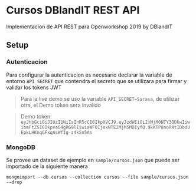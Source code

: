 # Cursos DBlandIT REST API

Implementacion de API REST para Openworkshop 2019 by DBlandIT

## Setup
### Autenticacion
Para configurar la autenticacion es necesario declarar la variable de entorno ```API_SECRET``` que contendra el secreto que se utilizara para firmar y validar los tokens JWT

> Para la live demo se uso la variable  ```API_SECRET=Sarasa```, de utilizar otra, el Demo token sera invalido

> Demo token: ``` eyJhbGciOiJIUzI1NiIsInR5cCI6IkpXVCJ9.eyJzdWIiOiIxMjM0NTY3ODkwIiwibmFtZSI6IkpvaG4gRG9lIiwiaWF0IjoxNTE2MjM5MDIyfQ.9kKTP8noR4tIDbdUEpkLHKnqGFxqAsWfIg-z4kSn5As ```

### MongoDB
Se provee un dataset de ejemplo en ```sample/cursos.json``` que puede ser importado de la siguiente manera

```mongoimport --db cursos --collection cursos --file sample/cursos.json --drop```
